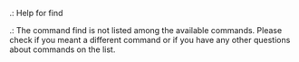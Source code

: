 <ansi fg="black-bold">.:</ansi> <ansi fg="magenta">Help for </ansi><ansi fg="command">find</ansi>

<ansi fg="black-bold">.:</ansi> The command <ansi fg="command">find</ansi> is not listed among the available commands. Please check if you meant a different command or if you have any other questions about commands on the list.